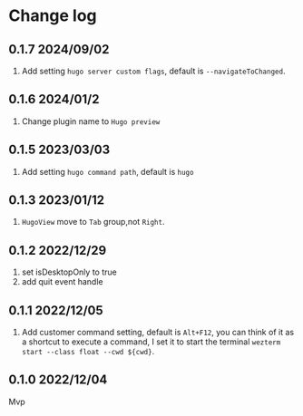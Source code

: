 # Change log

## 0.1.7 2024/09/02

1. Add setting `hugo server custom flags`, default is `--navigateToChanged`.

## 0.1.6 2024/01/2

1. Change plugin name to `Hugo preview`

## 0.1.5 2023/03/03

1. Add setting `hugo command path`, default is `hugo`

## 0.1.3 2023/01/12

1. `HugoView` move to `Tab` group,not `Right`.

## 0.1.2 2022/12/29

1. set isDesktopOnly to true
2. add quit event handle

## 0.1.1 2022/12/05

1. Add customer command setting, default is `Alt+F12`, you can think of it as a shortcut to execute a command, I set it
   to start the terminal `wezterm start --class float --cwd ${cwd}`.

## 0.1.0 2022/12/04

Mvp
